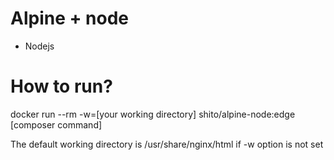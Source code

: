 # Alpine + node
 - Nodejs
 
# How to run?
docker run --rm -w=[your working directory] shito/alpine-node:edge [composer command]

The default working directory is /usr/share/nginx/html if -w option is not set